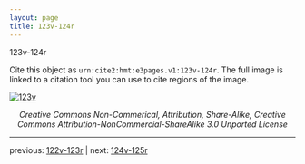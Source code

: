 ```yaml
---
layout: page
title: 123v-124r
---
```


123v-124r

Cite this object as `urn:cite2:hmt:e3pages.v1:123v-124r`. The full image is linked to a citation tool you can use to cite regions of the image.

[![123v](http://www.homermultitext.org/iipsrv?IIIF=/project/homer/pyramidal/deepzoom/hmt/e3bifolio/v1/E3_123v_124r.tif/full/800,/0/default.jpg)](http://www.homermultitext.org/ict2/?urn=urn:cite2:hmt:e3bifolio.v1:E3_123v_124r) 

<p style="text-align: center; font-style: italic;">Creative Commons Non-Commerical, Attribution, Share-Alike, Creative Commons Attribution-NonCommercial-ShareAlike 3.0 Unported License</p>

---

previous: [122v-123r](../122v-123r/) | next: [124v-125r](../124v-125r/)